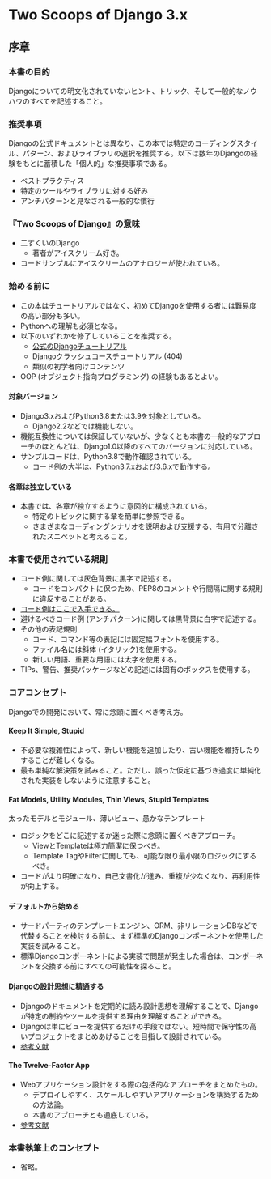 # Two Scoops of Django 3.x

## 序章

### 本書の目的

Djangoについての明文化されていないヒント、トリック、そして一般的なノウハウのすべてを記述すること。

### 推奨事項
Djangoの公式ドキュメントとは異なり、この本では特定のコーディングスタイル、パターン、およびライブラリの選択を推奨する。以下は数年のDjangoの経験をもとに蓄積した「個人的」な推奨事項である。

- ベストプラクティス
- 特定のツールやライブラリに対する好み
- アンチパターンと見なされる一般的な慣行

### 『Two Scoops of Django』の意味
- 二すくいのDjango
  - 著者がアイスクリーム好き。
- コードサンプルにアイスクリームのアナロジーが使われている。

### 始める前に
- この本はチュートリアルではなく、初めてDjangoを使用する者には難易度の高い部分も多い。
- Pythonへの理解も必須となる。
- 以下のいずれかを修了していることを推奨する。
  - [公式のDjangoチュートリアル](https://docs.djangoproject.com/en/3.2/intro/tutorial01/)
  - Djangoクラッシュコースチュートリアル (404)
  - 類似の初学者向けコンテンツ
- OOP (オブジェクト指向プログラミング) の経験もあるとよい。

#### 対象バージョン
- Django3.xおよびPython3.8または3.9を対象としている。
  - Django2.2などでは機能しない。
- 機能互換性については保証していないが、少なくとも本書の一般的なアプローチのほとんどは、Django1.0以降のすべてのバージョンに対応している。
- サンプルコードは、Python3.8で動作確認されている。
  - コード例の大半は、Python3.7.xおよび3.6.xで動作する。

#### 各章は独立している
- 本書では、各章が独立するように意図的に構成されている。
  - 特定のトピックに関する章を簡単に参照できる。
  - さまざまなコーディングシナリオを説明および支援する、有用で分離されたスニペットと考えること。

### 本書で使用されている規則
- コード例に関しては灰色背景に黒字で記述する。
  - コードをコンパクトに保つため、PEP8のコメントや行間隔に関する規則に違反することがある。
- [コード例はここで入手できる。](github.com/feldroy/two-scoops-of-django-3.x.)
- 避けるべきコード例 (アンチパターン)に関しては黒背景に白字で記述する。
- その他の表記規則
  - コード、コマンド等の表記には固定幅フォントを使用する。
  - ファイル名には斜体 (イタリック)を使用する。
  - 新しい用語、重要な用語には太字を使用する。
- TIPs、警告、推奨パッケージなどの記述には固有のボックスを使用する。

### コアコンセプト
Djangoでの開発において、常に念頭に置くべき考え方。

#### Keep It Simple, Stupid
- 不必要な複雑性によって、新しい機能を追加したり、古い機能を維持したりすることが難しくなる。
- 最も単純な解決策を試みること。ただし、誤った仮定に基づき過度に単純化された実装をしないように注意すること。

#### Fat Models, Utility Modules, Thin Views, Stupid Templates
太ったモデルとモジュール、薄いビュー、愚かなテンプレート
- ロジックをどこに記述するか迷った際に念頭に置くべきアプローチ。
  - ViewとTemplateは極力簡潔に保つべき。
  - Template TagやFilterに関しても、可能な限り最小限のロジックにするべき。
- コードがより明確になり、自己文書化が進み、重複が少なくなり、再利用性が向上する。

#### デフォルトから始める
- サードパーティのテンプレートエンジン、ORM、非リレーションDBなどで代替することを検討する前に、まず標準のDjangoコンポーネントを使用した実装を試みること。
- 標準Djangoコンポーネントによる実装で問題が発生した場合は、コンポーネントを交換する前にすべての可能性を探ること。

#### Djangoの設計思想に精通する
- Djangoのドキュメントを定期的に読み設計思想を理解することで、Djangoが特定の制約やツールを提供する理由を理解することができる。
- Djangoは単にビューを提供するだけの手段ではない。短時間で保守性の高いプロジェクトをまとめあげることを目指して設計されている。
- [参考文献](https://docs.djangoproject.com/en/3.2/misc/design-philosophies/)

#### The Twelve-Factor App
- Webアプリケーション設計をする際の包括的なアプローチをまとめたもの。
  - デプロイしやすく、スケールしやすいアプリケーションを構築するための方法論。
  - 本書のアプローチとも通底している。
- [参考文献](https://12factor.net/)

### 本書執筆上のコンセプト
- 省略。